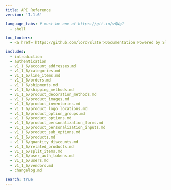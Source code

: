 ```yaml
---
title: API Reference
version: '1.1.6'

language_tabs: # must be one of https://git.io/vQNgJ
  - shell

toc_footers:
  - <a href='https://github.com/lord/slate'>Documentation Powered by Slate</a>

includes:
  - introduction
  - authentication
  - v1_1_6/account_addresses.md
  - v1_1_6/categories.md
  - v1_1_6/line_items.md
  - v1_1_6/orders.md
  - v1_1_6/shipments.md
  - v1_1_6/shipping_methods.md
  - v1_1_6/product_decoration_methods.md
  - v1_1_6/product_images.md
  - v1_1_6/product_inventories.md
  - v1_1_6/product_logo_locations.md
  - v1_1_6/product_option_groups.md
  - v1_1_6/product_options.md
  - v1_1_6/product_personalization_forms.md
  - v1_1_6/product_personalization_inputs.md
  - v1_1_6/product_sub_options.md
  - v1_1_6/products.md
  - v1_1_6/quantity_discounts.md
  - v1_1_6/related_products.md
  - v1_1_6/split_items.md
  - v1_1_6/user_auth_tokens.md
  - v1_1_6/users.md
  - v1_1_6/vendors.md
  - changelog.md

search: true
---
```

